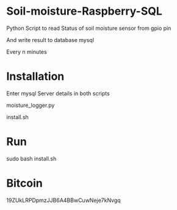 # Soil-moisture-Raspberry-SQL
Python Script to read Status of soil moisture sensor from gpio pin

And write result to database mysql

Every n minutes

# Installation
Enter mysql Server details in both scripts

moisture_logger.py

install.sh

# Run 

sudo bash install.sh

# Bitcoin

19ZUkLRPDpmzJJB6A4BBwCuwNeje7kNvgq
